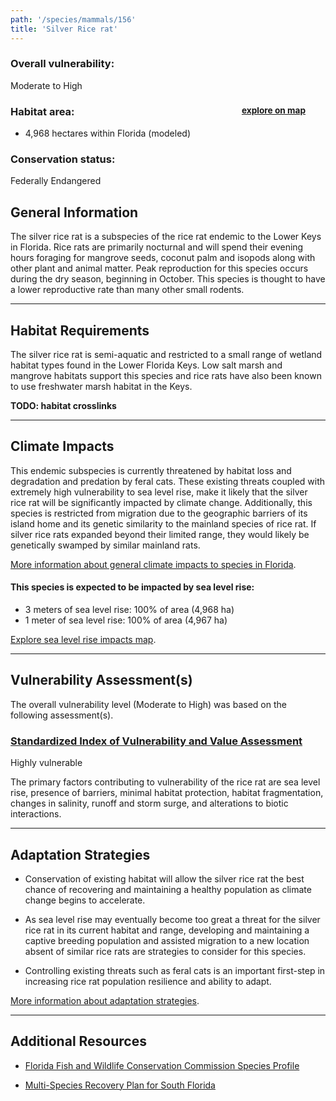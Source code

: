 ```yaml
---
path: '/species/mammals/156'
title: 'Silver Rice rat'
---
```


<content-header icon="rodents" title="Silver Rice rat" subtitle="Oryzomys palustris natator">
</content-header>

<div id="TopSection">



<div>

### Overall vulnerability:

<div class="vulnerability vulnerability-high">Moderate to High</div>

<h3>Habitat area: 
<a href="/species/mammals/156/map" style="float:right;font-size:smaller;margin-right: 2rem;">
<fa-icon name="map"></fa-icon>
explore on map
</a>
</h3>

-   4,968 hectares within Florida (modeled)


### Conservation status:

Federally Endangered

</div>
</div>

## General Information

The silver rice rat is a subspecies of the rice rat endemic to the Lower Keys in Florida.  Rice rats are primarily nocturnal and will spend their evening hours foraging for mangrove seeds, coconut palm and isopods along with other plant and animal matter.  Peak reproduction for this species occurs during the dry season, beginning in October.  This species is thought to have a lower reproductive rate than many other small rodents.

<hr />

## Habitat Requirements

The silver rice rat is semi-aquatic and restricted to a small range of wetland habitat types found in the Lower Florida Keys.  Low salt marsh and mangrove habitats support this species and rice rats have also been known to use freshwater marsh habitat in the Keys.

**TODO: habitat crosslinks**

<hr />

## Climate Impacts

This endemic subspecies is currently threatened by habitat loss and degradation and predation by feral cats.  These existing threats coupled with extremely high vulnerability to sea level rise, make it likely that the silver rice rat will be significantly impacted by climate change.  Additionally, this species is restricted from migration due to the geographic barriers of its island home and its genetic similarity to the mainland species of rice rat.  If silver rice rats expanded beyond their limited range, they would likely be genetically swamped by similar mainland rats.

[More information about general climate impacts to species in Florida](/impacts/species).


#### This species is expected to be impacted by sea level rise:

- 3 meters of sea level rise: 100% of area (4,968 ha)
- 1 meter of sea level rise: 100% of area (4,967 ha)

[Explore sea level rise impacts map](/species/mammals/156/map).


<hr />

## Vulnerability Assessment(s)

The overall vulnerability level (Moderate to High) was based on the following assessment(s).
#### 
<div class="vulnerability-header">
<h3><a href="/impacts/vulnerability/sivva/species">Standardized Index of Vulnerability and Value Assessment</a></h3>
<div class="vulnerability vulnerability-high">Highly vulnerable</div>
</div> 

The primary factors contributing to vulnerability of the rice rat are sea level rise, presence of barriers, minimal habitat protection, habitat fragmentation, changes in salinity, runoff and storm surge, and alterations to biotic interactions.


<hr />

## Adaptation Strategies

- Conservation of existing habitat will allow the silver rice rat the best chance of recovering and maintaining a healthy population as climate change begins to accelerate.

- As sea level rise may eventually become too great a threat for the silver rice rat in its current habitat and range, developing and maintaining a captive breeding population and assisted migration to a new location absent of similar rice rats are strategies to consider for this species.

- Controlling existing threats such as feral cats is an important first-step in increasing rice rat population resilience and ability to adapt.

[More information about adaptation strategies](/strategies).

<hr />


## Additional Resources

- [Florida Fish and Wildlife Conservation Commission Species Profile](https://myfwc.com/wildlifehabitats/profiles/mammals/land/rice-rat/)

- [Multi-Species Recovery Plan for South Florida](https://ecos.fws.gov/docs/recovery_plan/sfl_msrp/SFL_MSRP_Species.pdf)
